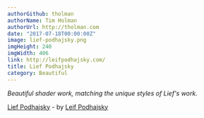 ```yaml
---
authorGithub: tholman
authorName: Tim Holman
authorUrl: http://tholman.com
date: "2017-07-18T00:00:00Z"
image: lief-podhajsky.png
imgHeight: 240
imgWidth: 406
link: http://leifpodhajsky.com/
title: Lief Podhajsky
category: Beautiful
---
```


_Beautiful shader work, matching the unique styles of Lief's work._

[Lief Podhajsky](http://leifpodhajsky.com/) - by [Leif Podhajsky](http://leifpodhajsky.com/)
